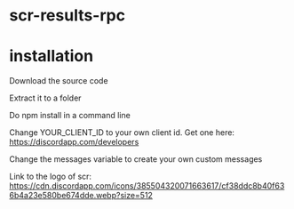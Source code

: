# scr-results-rpc

# installation

Download the source code

Extract it to a folder

Do npm install in a command line

Change YOUR_CLIENT_ID to your own client id. Get one here: https://discordapp.com/developers

Change the messages variable to create your own custom messages

Link to the logo of scr: https://cdn.discordapp.com/icons/385504320071663617/cf38ddc8b40f636b4a23e580be674dde.webp?size=512
